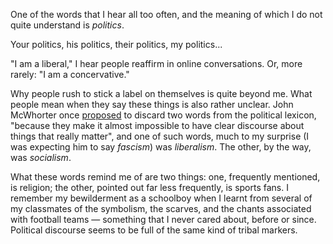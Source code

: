 One of the words that I hear all too often, and the meaning of which I do not quite understand is _politics_.

Your politics, his politics, their politics, my politics...

"I am a liberal," I hear people reaffirm in online conversations. Or, more rarely: "I am a concervative."

Why people rush to stick a label on themselves is quite beyond me. What people mean when they say these things is also rather unclear. John McWhorter once [proposed](https://www.youtube.com/watch?v=FmcqcyyR1Y0) to discard two words from the political lexicon, "because they make it almost impossible to have clear discourse about things that really matter", and one of such words, much to my surprise (I was expecting him to say _fascism_) was _liberalism_. The other, by the way, was _socialism_.

What these words remind me of are two things: one, frequently mentioned, is religion; the other, pointed out far less frequently, is sports fans. I remember my bewilderment as a schoolboy when I learnt from several of my classmates of the symbolism, the scarves, and the chants associated with football teams — something that I never cared about, before or since. Political discourse seems to be full of the same kind of tribal markers.
